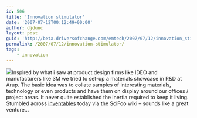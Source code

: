```yaml
---
id: 506
title: 'Innovation stimulator'
date: '2007-07-12T00:12:49+00:00'
author: djdunc
layout: post
guid: 'http://beta.driversofchange.com/emtech/2007/07/12/innovation_stimulator/'
permalink: /2007/07/12/innovation-stimulator/
tags:
    - innovation
---
```


![](https://i0.wp.com/www.inventables.com/Product/Kiosk_Group_2.jpg?fit=1170%2C100)Inspired by what i saw at product design firms like IDEO and manufacturers like 3M we tried to set-up a materials showcase in R&amp;D at Arup. The basic idea was to collate samples of interesting materials, technology or even products and have them on display around our offices / project areas. It never quite established the inertia required to keep it living. Stumbled across [inventables](http://www.inventables.com/) today via the SciFoo wiki – sounds like a great venture…